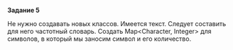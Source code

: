**Задание 5**

Не нужно создавать новых классов. Имеется текст. Следует составить для него частотный словарь.
Создать Map<Character, Integer> для символов, в который мы заносим символ и его количество.